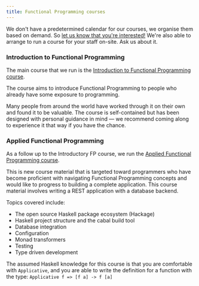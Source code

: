 ```yaml
---
title: Functional Programming courses
---
```


We don't have a predetermined calendar for our courses, we organise them based on demand. So <a href="/contact">let us know that you're interested!</a> We're also able to arrange to run a course for your staff on-site. Ask us about it.

### Introduction to Functional Programming

The main course that we run is the [Introduction to Functional Programming course](https://github.com/data61/fp-course).

The course aims to introduce Functional Programming to people who already have some exposure to programming.

Many people from around the world have worked through it on their own and found it to be valuable.
The course is self-contained but has been designed with personal guidance in mind &mdash; we recommend coming along to experience it that way if you have the chance.

### Applied Functional Programming

As a follow up to the Introductory FP course, we run the [Applied Functional Programming course](https://github.com/qfpl/applied-fp-course).

This is new course material that is targeted toward programmers who have become proficient with navigating Functional Programming concepts and would like to progress to building a complete application. This course material involves writing a REST application with a database backend.

Topics covered include:

- The open source Haskell package ecosystem (Hackage)
- Haskell project structure and the cabal build tool
- Database integration
- Configuration
- Monad transformers
- Testing
- Type driven development

The assumed Haskell knowledge for this course is that you are comfortable with ``Applicative``, and you are able to write the definition for a function with the type: ``Applicative f => [f a] -> f [a]``
